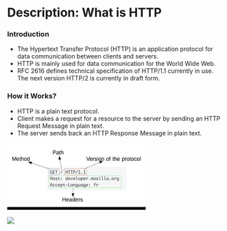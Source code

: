# Description: What is HTTP

### Introduction
- The Hypertext Transfer Protocol (HTTP) is an application protocol for data communication between clients and servers.
- HTTP is mainly used for data communication for the World Wide Web.
- RFC 2616 defines technical specification of HTTP/1.1 currently in use. The next version HTTP/2 is currently in draft form.

### How it Works?
- HTTP is a plain text protocol.
- Client makes a request for a resource to the server by sending an HTTP Request Message in plain text.
- The server sends back an HTTP Response Message in plain text.

![](images/http-request.jpg)

![](images/htto-response.png)